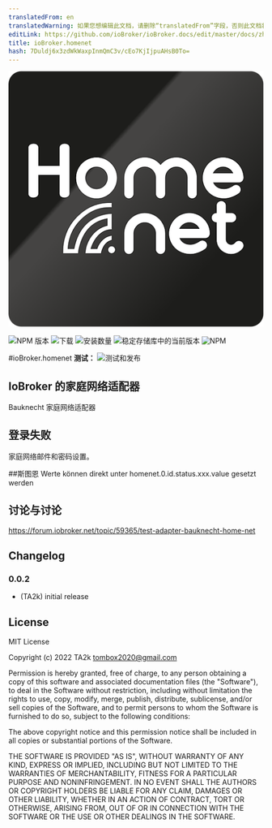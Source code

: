 ```yaml
---
translatedFrom: en
translatedWarning: 如果您想编辑此文档，请删除“translatedFrom”字段，否则此文档将再次自动翻译
editLink: https://github.com/ioBroker/ioBroker.docs/edit/master/docs/zh-cn/adapterref/iobroker.homenet/README.md
title: ioBroker.homenet
hash: 7Duldj6x3zdWkWaxpInmQmC3v/cEo7KjIjpuAHsB0To=
---
```

![标识](../../../en/adapterref/iobroker.homenet/admin/homenet.png)

![NPM 版本](https://img.shields.io/npm/v/iobroker.homenet.svg)
![下载](https://img.shields.io/npm/dm/iobroker.homenet.svg)
![安装数量](https://iobroker.live/badges/homenet-installed.svg)
![稳定存储库中的当前版本](https://iobroker.live/badges/homenet-stable.svg)
![NPM](https://nodei.co/npm/iobroker.homenet.png?downloads=true)

#ioBroker.homenet
**测试：** ![测试和发布](https://github.com/TA2k/ioBroker.homenet/workflows/Test%20and%20Release/badge.svg)

## IoBroker 的家庭网络适配器
Bauknecht 家庭网络适配器

## 登录失败
家庭网络邮件和密码设置。

##斯图恩
Werte können direkt unter homenet.0.id.status.xxx.value gesetzt werden

## 讨论与讨论
<https://forum.iobroker.net/topic/59365/test-adapter-bauknecht-home-net>

## Changelog

### 0.0.2

- (TA2k) initial release

## License

MIT License

Copyright (c) 2022 TA2k <tombox2020@gmail.com>

Permission is hereby granted, free of charge, to any person obtaining a copy
of this software and associated documentation files (the "Software"), to deal
in the Software without restriction, including without limitation the rights
to use, copy, modify, merge, publish, distribute, sublicense, and/or sell
copies of the Software, and to permit persons to whom the Software is
furnished to do so, subject to the following conditions:

The above copyright notice and this permission notice shall be included in all
copies or substantial portions of the Software.

THE SOFTWARE IS PROVIDED "AS IS", WITHOUT WARRANTY OF ANY KIND, EXPRESS OR
IMPLIED, INCLUDING BUT NOT LIMITED TO THE WARRANTIES OF MERCHANTABILITY,
FITNESS FOR A PARTICULAR PURPOSE AND NONINFRINGEMENT. IN NO EVENT SHALL THE
AUTHORS OR COPYRIGHT HOLDERS BE LIABLE FOR ANY CLAIM, DAMAGES OR OTHER
LIABILITY, WHETHER IN AN ACTION OF CONTRACT, TORT OR OTHERWISE, ARISING FROM,
OUT OF OR IN CONNECTION WITH THE SOFTWARE OR THE USE OR OTHER DEALINGS IN THE
SOFTWARE.